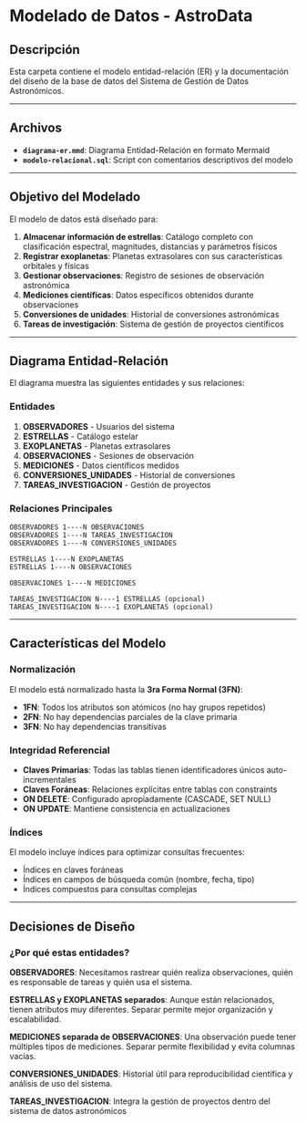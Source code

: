#  Modelado de Datos - AstroData

## Descripción

Esta carpeta contiene el modelo entidad-relación (ER) y la documentación del diseño de la base de datos del Sistema de Gestión de Datos Astronómicos.

---

##  Archivos

- **`diagrama-er.mmd`**: Diagrama Entidad-Relación en formato Mermaid
- **`modelo-relacional.sql`**: Script con comentarios descriptivos del modelo

---

##  Objetivo del Modelado

El modelo de datos está diseñado para:

1. **Almacenar información de estrellas**: Catálogo completo con clasificación espectral, magnitudes, distancias y parámetros físicos
2. **Registrar exoplanetas**: Planetas extrasolares con sus características orbitales y físicas
3. **Gestionar observaciones**: Registro de sesiones de observación astronómica
4. **Mediciones científicas**: Datos específicos obtenidos durante observaciones
5. **Conversiones de unidades**: Historial de conversiones astronómicas
6. **Tareas de investigación**: Sistema de gestión de proyectos científicos

---

##  Diagrama Entidad-Relación

El diagrama muestra las siguientes entidades y sus relaciones:

### Entidades

1. **OBSERVADORES** - Usuarios del sistema
2. **ESTRELLAS** - Catálogo estelar
3. **EXOPLANETAS** - Planetas extrasolares
4. **OBSERVACIONES** - Sesiones de observación
5. **MEDICIONES** - Datos científicos medidos
6. **CONVERSIONES_UNIDADES** - Historial de conversiones
7. **TAREAS_INVESTIGACION** - Gestión de proyectos

### Relaciones Principales

```
OBSERVADORES 1----N OBSERVACIONES
OBSERVADORES 1----N TAREAS_INVESTIGACION
OBSERVADORES 1----N CONVERSIONES_UNIDADES

ESTRELLAS 1----N EXOPLANETAS
ESTRELLAS 1----N OBSERVACIONES

OBSERVACIONES 1----N MEDICIONES

TAREAS_INVESTIGACION N----1 ESTRELLAS (opcional)
TAREAS_INVESTIGACION N----1 EXOPLANETAS (opcional)
```

---

##  Características del Modelo

### Normalización

El modelo está normalizado hasta la **3ra Forma Normal (3FN)**:

- **1FN**: Todos los atributos son atómicos (no hay grupos repetidos)
- **2FN**: No hay dependencias parciales de la clave primaria
- **3FN**: No hay dependencias transitivas

### Integridad Referencial

- **Claves Primarias**: Todas las tablas tienen identificadores únicos auto-incrementales
- **Claves Foráneas**: Relaciones explícitas entre tablas con constraints
- **ON DELETE**: Configurado apropiadamente (CASCADE, SET NULL)
- **ON UPDATE**: Mantiene consistencia en actualizaciones

### Índices

El modelo incluye índices para optimizar consultas frecuentes:

- Índices en claves foráneas
- Índices en campos de búsqueda común (nombre, fecha, tipo)
- Índices compuestos para consultas complejas

---

## Decisiones de Diseño

### ¿Por qué estas entidades?

**OBSERVADORES**: Necesitamos rastrear quién realiza observaciones, quién es responsable de tareas y quién usa el sistema.

**ESTRELLAS y EXOPLANETAS separados**: Aunque están relacionados, tienen atributos muy diferentes. Separar permite mejor organización y escalabilidad.

**MEDICIONES separada de OBSERVACIONES**: Una observación puede tener múltiples tipos de mediciones. Separar permite flexibilidad y evita columnas vacías.

**CONVERSIONES_UNIDADES**: Historial útil para reproducibilidad científica y análisis de uso del sistema.

**TAREAS_INVESTIGACION**: Integra la gestión de proyectos dentro del sistema de datos astronómicos